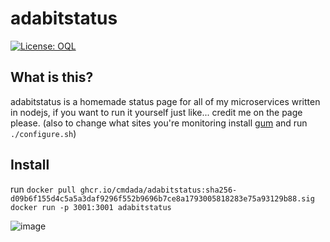 <!--
# README.md
# cmdada/adabitstatus
-->
adabitstatus
=================
<a href="https://oql.avris.it/license/v1.1" target="_blank" rel="noopener"><img src="https://badgers.space/badge/License/OQL/pink" alt="License: OQL" style="vertical-align: middle;"/></a>

What is this?
--------------------------
adabitstatus is a homemade status page for all of my microservices written in nodejs, if you want to run it yourself just like... credit me on the page please. (also to change what sites you're monitoring install [gum](https://github.com/charmbracelet/gum) and run ```./configure.sh```)

Install
--------------------------
run ```docker pull ghcr.io/cmdada/adabitstatus:sha256-d09b6f155d4c5a5a3daf9296f552b9696b7ce8a1793005818283e75a93129b88.sig
docker run -p 3001:3001 adabitstatus```


![image](https://github.com/user-attachments/assets/daaa4307-26d9-41af-ad93-a7b46ca97b44)

